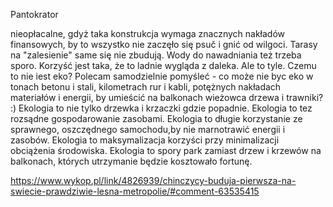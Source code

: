 Pantokrator

nieopłacalne, gdyż taka konstrukcja wymaga znacznych nakładów finansowych, by to wszystko nie zaczęło się psuč i gnić od wilgoci. Tarasy na "zalesienie" same się nie zbudują. Wody do nawadniania też trzeba sporo. Korzyść jest taka, że to ladnie wygląda z daleka. Ale to tyle. Czemu to nie iest eko? Polecam samodzielnie pomyśleć - co może nie byc eko w tonach betonu i stali, kilometrach rur i kabli, potężnych nakładach materiałów i energii, by umieścić na balkonach wieżowca drzewa i trawniki? :)
Ekologia to nie tylko drzewka i krzaczki gdzie popadnie. Ekologia to tez rozsądne gospodarowanie zasobami. Ekologia to długie korzystanie ze sprawnego, oszczędnego samochodu,by nie marnotrawić energii i zasobów. Ekologia to maksymalizacja korzyści przy minimalizacji obciążenia środowiska. Ekologia to spory park zamiast drzew i krzewów na balkonach, których utrzymanie będzie kosztowało fortunę.

https://www.wykop.pl/link/4826939/chinczycy-buduja-pierwsza-na-swiecie-prawdziwie-lesna-metropolie/#comment-63535415
